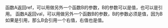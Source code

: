 函数A返回ref，可以用做另外一个函数B的参数，B的参数可以是值，也可以是引用。
函数A返回val，可以用做另外一个函数B的参数，B的参数必须是值，因为B如果是引用，那么B会引用一个右值，右值也是值。
